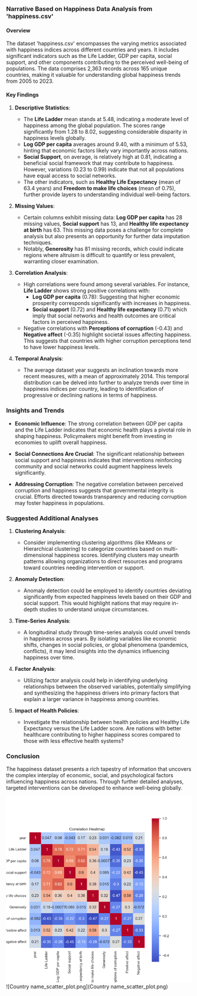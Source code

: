 ### Narrative Based on Happiness Data Analysis from 'happiness.csv'

#### Overview
The dataset 'happiness.csv' encompasses the varying metrics associated with happiness indices across different countries and years. It includes significant indicators such as the Life Ladder, GDP per capita, social support, and other components contributing to the perceived well-being of populations. The data comprises 2,363 records across 165 unique countries, making it valuable for understanding global happiness trends from 2005 to 2023.

#### Key Findings

1. **Descriptive Statistics**:
   - The **Life Ladder** mean stands at 5.48, indicating a moderate level of happiness among the global population. The scores range significantly from 1.28 to 8.02, suggesting considerable disparity in happiness levels globally.
   - **Log GDP per capita** averages around 9.40, with a minimum of 5.53, hinting that economic factors likely vary importantly across nations.
   - **Social Support**, on average, is relatively high at 0.81, indicating a beneficial social framework that may contribute to happiness. However, variations (0.23 to 0.99) indicate that not all populations have equal access to social networks.
   - The other indicators, such as **Healthy Life Expectancy** (mean of 63.4 years) and **Freedom to make life choices** (mean of 0.75), further provide layers to understanding individual well-being factors.

2. **Missing Values**:
   - Certain columns exhibit missing data: **Log GDP per capita** has 28 missing values, **Social support** has 13, and **Healthy life expectancy at birth** has 63. This missing data poses a challenge for complete analysis but also presents an opportunity for further data imputation techniques.
   - Notably, **Generosity** has 81 missing records, which could indicate regions where altruism is difficult to quantify or less prevalent, warranting closer examination.

3. **Correlation Analysis**:
   - High correlations were found among several variables. For instance, **Life Ladder** shows strong positive correlations with:
     - **Log GDP per capita** (0.78): Suggesting that higher economic prosperity corresponds significantly with increases in happiness.
     - **Social support** (0.72) and **Healthy life expectancy** (0.71) which imply that social networks and health outcomes are critical factors in perceived happiness.
   - Negative correlations with **Perceptions of corruption** (-0.43) and **Negative affect** (-0.35) highlight societal issues affecting happiness. This suggests that countries with higher corruption perceptions tend to have lower happiness levels.

4. **Temporal Analysis**:
   - The average dataset year suggests an inclination towards more recent measures, with a mean of approximately 2014. This temporal distribution can be delved into further to analyze trends over time in happiness indices per country, leading to identification of progressive or declining nations in terms of happiness.

### Insights and Trends

- **Economic Influence**: The strong correlation between GDP per capita and the Life Ladder indicates that economic health plays a pivotal role in shaping happiness. Policymakers might benefit from investing in economies to uplift overall happiness.
  
- **Social Connections Are Crucial**: The significant relationship between social support and happiness indicates that interventions reinforcing community and social networks could augment happiness levels significantly.

- **Addressing Corruption**: The negative correlation between perceived corruption and happiness suggests that governmental integrity is crucial. Efforts directed towards transparency and reducing corruption may foster happiness in populations.

### Suggested Additional Analyses

1. **Clustering Analysis**:
   - Consider implementing clustering algorithms (like KMeans or Hierarchical clustering) to categorize countries based on multi-dimensional happiness scores. Identifying clusters may unearth patterns allowing organizations to direct resources and programs toward countries needing intervention or support.

2. **Anomaly Detection**:
   - Anomaly detection could be employed to identify countries deviating significantly from expected happiness levels based on their GDP and social support. This would highlight nations that may require in-depth studies to understand unique circumstances.

3. **Time-Series Analysis**:
   - A longitudinal study through time-series analysis could unveil trends in happiness across years. By isolating variables like economic shifts, changes in social policies, or global phenomena (pandemics, conflicts), it may lend insights into the dynamics influencing happiness over time.

4. **Factor Analysis**:
   - Utilizing factor analysis could help in identifying underlying relationships between the observed variables, potentially simplifying and synthesizing the happiness drivers into primary factors that explain a larger variance in happiness among countries.

5. **Impact of Health Policies**:
   - Investigate the relationship between health policies and Healthy Life Expectancy versus the Life Ladder score. Are nations with better healthcare contributing to higher happiness scores compared to those with less effective health systems?

### Conclusion
The happiness dataset presents a rich tapestry of information that uncovers the complex interplay of economic, social, and psychological factors influencing happiness across nations. Through further detailed analyses, targeted interventions can be developed to enhance well-being globally.

![correlation_heatmap.png](correlation_heatmap.png)
![Country name_scatter_plot.png](Country name_scatter_plot.png)